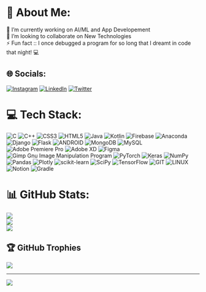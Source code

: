 # 💫 About Me:
🔭 I’m currently working on  AI/ML and App Developement<br>👯 I’m looking to collaborate on New Technologies<br>⚡ Fun fact :: I once debugged a program for so long that I dreamt in code that night! 💻 


## 🌐 Socials:
[![Instagram](https://img.shields.io/badge/Instagram-%23E4405F.svg?logo=Instagram&logoColor=white)](https://instagram.com/pranshusingh_5813_) [![LinkedIn](https://img.shields.io/badge/LinkedIn-%230077B5.svg?logo=linkedin&logoColor=white)](https://linkedin.com/in/pranshu-singh-bbba5424a) [![Twitter](https://img.shields.io/badge/Twitter-%231DA1F2.svg?logo=Twitter&logoColor=white)](https://twitter.com/Pranshu_Singh_) 

# 💻 Tech Stack:
![C](https://img.shields.io/badge/c-%2300599C.svg?style=flat&logo=c&logoColor=white) ![C++](https://img.shields.io/badge/c++-%2300599C.svg?style=flat&logo=c%2B%2B&logoColor=white) ![CSS3](https://img.shields.io/badge/css3-%231572B6.svg?style=flat&logo=css3&logoColor=white)  ![HTML5](https://img.shields.io/badge/html5-%23E34F26.svg?style=flat&logo=html5&logoColor=white) ![Java](https://img.shields.io/badge/java-%23ED8B00.svg?style=flat&logo=java&logoColor=white) ![Kotlin](https://img.shields.io/badge/kotlin-%230095D5.svg?style=flat&logo=kotlin&logoColor=white)  ![Firebase](https://img.shields.io/badge/firebase-%23039BE5.svg?style=flat&logo=firebase)  ![Anaconda](https://img.shields.io/badge/Anaconda-%2344A833.svg?style=flat&logo=anaconda&logoColor=white) ![Django](https://img.shields.io/badge/django-%23092E20.svg?style=flat&logo=django&logoColor=white) ![Flask](https://img.shields.io/badge/flask-%23000.svg?style=flat&logo=flask&logoColor=white) ![ANDROID](https://img.shields.io/badge/android-%2320232a.svg?style=flat&logo=android&logoColor=%a4c639) ![MongoDB](https://img.shields.io/badge/MongoDB-%234ea94b.svg?style=flat&logo=mongodb&logoColor=white) ![MySQL](https://img.shields.io/badge/mysql-%2300f.svg?style=flat&logo=mysql&logoColor=white) ![Adobe Premiere Pro](https://img.shields.io/badge/Adobe%20Premiere%20Pro-9999FF.svg?style=flat&logo=Adobe%20Premiere%20Pro&logoColor=white) ![Adobe XD](https://img.shields.io/badge/Adobe%20XD-470137?style=flat&logo=Adobe%20XD&logoColor=#FF61F6) 	![Figma](https://img.shields.io/badge/figma-%23F24E1E.svg?style=flat&logo=figma&logoColor=white) ![Gimp Gnu Image Manipulation Program](https://img.shields.io/badge/Gimp-657D8B?style=flat&logo=gimp&logoColor=FFFFFF) ![PyTorch](https://img.shields.io/badge/PyTorch-%23EE4C2C.svg?style=flat&logo=PyTorch&logoColor=white) ![Keras](https://img.shields.io/badge/Keras-%23D00000.svg?style=flat&logo=Keras&logoColor=white) ![NumPy](https://img.shields.io/badge/numpy-%23013243.svg?style=flat&logo=numpy&logoColor=white) ![Pandas](https://img.shields.io/badge/pandas-%23150458.svg?style=flat&logo=pandas&logoColor=white) ![Plotly](https://img.shields.io/badge/Plotly-%233F4F75.svg?style=flat&logo=plotly&logoColor=white) ![scikit-learn](https://img.shields.io/badge/scikit--learn-%23F7931E.svg?style=flat&logo=scikit-learn&logoColor=white) ![SciPy](https://img.shields.io/badge/SciPy-%230C55A5.svg?style=flat&logo=scipy&logoColor=%white) ![TensorFlow](https://img.shields.io/badge/TensorFlow-%23FF6F00.svg?style=flat&logo=TensorFlow&logoColor=white) ![GIT](https://img.shields.io/badge/Git-fc6d26?style=flat&logo=git&logoColor=white) ![LINUX](https://img.shields.io/badge/Linux-FCC624?style=flat&logo=linux&logoColor=black) ![Notion](https://img.shields.io/badge/Notion-%23000000.svg?style=flat&logo=notion&logoColor=white)  ![Gradle](https://img.shields.io/badge/Gradle-02303A.svg?style=flat&logo=Gradle&logoColor=white) 
# 📊 GitHub Stats:
![](https://github-readme-stats.vercel.app/api?username=pranshu-5123&theme=dark&hide_border=false&include_all_commits=true&count_private=false)<br/>
![](https://github-readme-streak-stats.herokuapp.com/?user=pranshu-5123&theme=dark&hide_border=false)<br/>
![](https://github-readme-stats.vercel.app/api/top-langs/?username=pranshu-5123&theme=dark&hide_border=false&include_all_commits=true&count_private=false&layout=compact)

## 🏆 GitHub Trophies
![](https://github-profile-trophy.vercel.app/?username=pranshu-5123&theme=radical&no-frame=false&no-bg=false&margin-w=4)

---
[![](https://visitcount.itsvg.in/api?id=pranshu-5123&icon=0&color=0)](https://visitcount.itsvg.in)

<!-- Proudly created with GPRM ( https://gprm.itsvg.in ) -->
